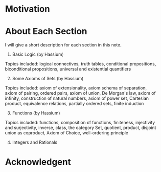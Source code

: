 # Motivation #



# About Each Section # 

I will give a short description for each section in this note.

1. Basic Logic (by Hassium)

Topics included: logical connectives, truth tables, conditional propositions, biconditional propositions, universal and existential quantifiers

2. Some Axioms of Sets (by Hassium)

Topics included: axiom of extensionality, axiom schema of separation, axiom of pairing, ordered pairs, axiom of union, De Morgan's law, axiom of infinity, construction of natural numbers, axiom of power set, Cartesian product, equivalence relations, partially ordered sets, finite induction

3. Functions (by Hassium)

Topics included: functions, composition of functions, finiteness, injectivity and surjectivity, inverse, class, the category Set, quotient, product, disjoint union as coproduct, Axiom of Choice, well-ordering principle

4. Integers and Rationals




# Acknowledgent